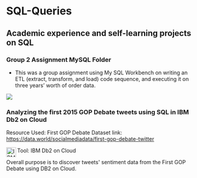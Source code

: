 # SQL-Queries

## Academic experience and self-learning projects on SQL

### Group 2 Assignment MySQL Folder
  - This was a group assignment using My SQL Workbench on writing an ETL (extract, transform, and load) code sequence, and executing it on three years’ worth of order data. 

![](/images/SQL%20Output%20image.png)

### Analyzing the first 2015 GOP Debate tweets using SQL in IBM Db2 on Cloud

Resource Used: First GOP Debate Dataset link: https://data.world/socialmediadata/first-gop-debate-twitter

Tool: IBM Db2 on Cloud <img align="left" alt="IBM Db2 on Cloud" width="26px" src="https://pbs.twimg.com/media/CNLg3NoUEAA03e8?format=png&name=360x360" />


 Overall purpose is to discover tweets' sentiment data from the First GOP Debate using DB2 on Cloud.
